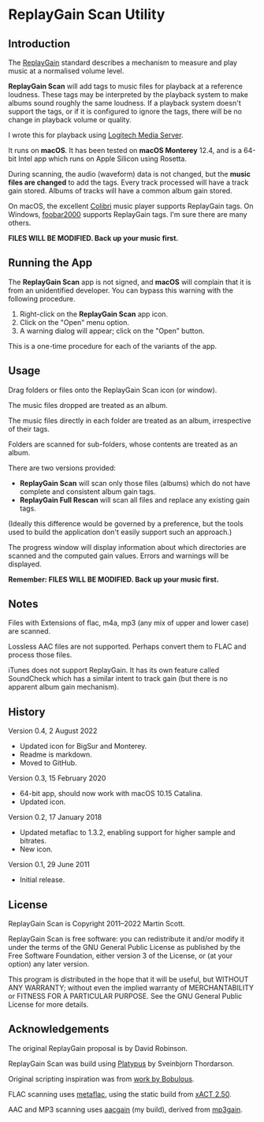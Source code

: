 # ReplayGain Scan Utility

## Introduction

The [ReplayGain](https://en.wikipedia.org/wiki/ReplayGain) standard describes a mechanism to measure and play music at a normalised volume level.

**ReplayGain Scan** will add tags to music files for playback at a reference loudness. These tags may be interpreted by the playback system to make albums sound roughly the same loudness. If a playback system doesn't support the tags, or if it is configured to ignore the tags, there will be no change in playback volume or quality.

I wrote this for playback using [Logitech Media Server](https://en.wikipedia.org/wiki/Logitech_Media_Server).

It runs on **macOS**. It has been tested on **macOS Monterey** 12.4, and is a 64-bit Intel app which runs on Apple Silicon using Rosetta.

During scanning, the audio (waveform) data is not changed, but the **music files are changed** to add the tags. Every track processed will have a track gain stored. Albums of tracks will have a common album gain stored.

On macOS, the excellent [Colibri](https://colibri-lossless.com) music player supports ReplayGain tags. On Windows, [foobar2000](http://www.foobar2000.org/) supports ReplayGain tags. I'm sure there are many others.

**FILES WILL BE MODIFIED. Back up your music first.**


## Running the App

The **ReplayGain Scan** app is not signed, and **macOS** will complain that it is from an unidentified developer. You can bypass this warning with the following procedure.

1. Right-click on the **ReplayGain Scan** app icon.
2. Click on the "Open" menu option.
3. A warning dialog will appear; click on the "Open" button.

This is a one-time procedure for each of the variants of the app.


## Usage

Drag folders or files onto the ReplayGain Scan icon (or window).

The music files dropped are treated as an album.

The music files directly in each folder are treated as an album, irrespective of their tags.

Folders are scanned for sub-folders, whose contents are treated as an album.

There are two versions provided:

- **‌ReplayGain Scan** will scan only those files (albums) which do not have complete and consistent album gain tags.
- **‌ReplayGain Full Rescan** will scan all files and replace any existing gain tags.

(Ideally this difference would be governed by a preference, but the tools used to build the application don't easily support such an approach.)

The progress window will display information about which directories are scanned and the computed gain values. Errors and warnings will be displayed.

**Remember: FILES WILL BE MODIFIED. Back up your music first.**


## Notes

Files with Extensions of flac, m4a, mp3 (any mix of upper and lower case) are scanned.

Lossless AAC files are not supported. Perhaps convert them to FLAC and process those files.

iTunes does not support ReplayGain. It has its own feature called SoundCheck which has a similar intent to track gain (but there is no apparent album gain mechanism).


## History

Version 0.4, 2 August 2022
- Updated icon for BigSur and Monterey.
- Readme is markdown.
- Moved to GitHub.

Version 0.3, 15 February 2020
- 64-bit app, should now work with macOS 10.15 Catalina.
- Updated icon.

Version 0.2, 17 January 2018
- Updated metaflac to 1.3.2, enabling support for higher sample and bitrates.
- New icon.

Version 0.1, 29 June 2011
- Initial release.


## License

ReplayGain Scan is Copyright 2011–2022 Martin Scott.

ReplayGain Scan is free software: you can redistribute it and/or modify it under the terms of the GNU General Public License as published by the Free Software Foundation, either version 3 of the License, or (at your option) any later version.

This program is distributed in the hope that it will be useful, but WITHOUT ANY WARRANTY; without even the implied warranty of MERCHANTABILITY or FITNESS FOR A PARTICULAR PURPOSE.  See the GNU General Public License for more details.


## Acknowledgements

The original ReplayGain proposal is by David Robinson.

ReplayGain Scan was build using [Platypus](https://sveinbjorn.org/platypus) by Sveinbjorn Thordarson.

Original scripting inspiration was from [work by Bobulous](http://www.bobulous.org.uk/misc/Replay-Gain-in-Linux.html).

FLAC scanning uses [metaflac](https://xiph.org/flac/), using the static build from [xACT 2.50](http://xact.scottcbrown.org).

AAC and MP3 scanning uses [aacgain](http://altosdesign.com/aacgain/) (my build), derived from [mp3gain](http://mp3gain.sourceforge.net/).